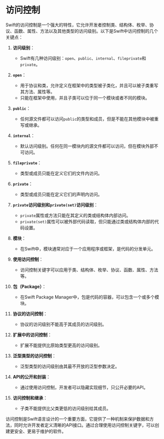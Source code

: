 # 访问控制

Swift的访问控制是一个强大的特性，它允许开发者控制类、结构体、枚举、协议、函数、属性、方法以及其他类型的访问级别。以下是Swift中访问控制的几个关键点：

1. **访问级别**：
   - Swift有几种访问级别：`open`、`public`、`internal`、`fileprivate`和`private`。

2. **`open`**：
   - 用于协议和类，允许定义在框架中的类型被子类化，并且可以被子类重写其方法、属性等。
   - 只能在框架中使用，并且子类可以位于同一个模块或者不同的模块。

3. **`public`**：
   - 任何源文件都可以访问`public`的类型和成员，但是不能在其他模块中被重写或继承。

4. **`internal`**：
   - 默认访问级别。任何在同一模块内的源文件都可以访问，但在模块外部不可访问。

5. **`fileprivate`**：
   - 类型或成员只能在定义它们的文件内访问。

6. **`private`**：
   - 类型或成员只能在定义它们的声明内访问。

7. **`private`访问级别和`private(set)`访问级别**：
   - `private`属性或方法只能在其定义的类或结构体内部访问。
   - `private(set)`属性可以被外部代码读取，但只能通过类或结构体内部的代码设置。

8. **模块**：
   - 在Swift中，模块通常对应于一个应用程序或框架，是代码的分发单元。

9. **使用访问控制**：
   - 访问控制关键字可以应用于类、结构体、枚举、协议、函数、属性、方法等。

10. **包（Package）**：
    - 在Swift Package Manager中，包是代码的容器，可以包含一个或多个模块。

11. **协议的访问控制**：
    - 协议的访问级别不能高于其成员的访问级别。

12. **扩展中的访问控制**：
    - 扩展不能提供比原始类型更高的访问级别。

13. **泛型类型的访问控制**：
    - 泛型类型的访问级别由其最不开放的泛型参数决定。

14. **API的公开和封装**：
    - 通过使用访问控制，开发者可以隐藏实现细节，只公开必要的API。

15. **访问控制和继承**：
    - 子类不能提供比父类更低的访问级别给其成员。

访问控制是Swift语言设计的一个重要方面，它提供了一种机制来保护数据和方法，同时允许开发者定义清晰的API接口。通过合理使用访问控制关键字，可以创建更安全、更易于维护的软件。
